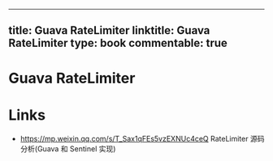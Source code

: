 
---
title: Guava RateLimiter
linktitle: Guava RateLimiter
type: book
commentable: true
---

# Guava RateLimiter

# Links

- https://mp.weixin.qq.com/s/T_Sax1qFEs5vzEXNUc4ceQ RateLimiter 源码分析(Guava 和 Sentinel 实现)

    